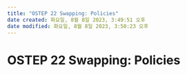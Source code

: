 ```yaml
---
title: "OSTEP 22 Swapping: Policies"
date created: 화요일, 8월 8일 2023, 3:49:51 오후
date modified: 화요일, 8월 8일 2023, 3:50:23 오후
---
```

# OSTEP 22 Swapping: Policies
